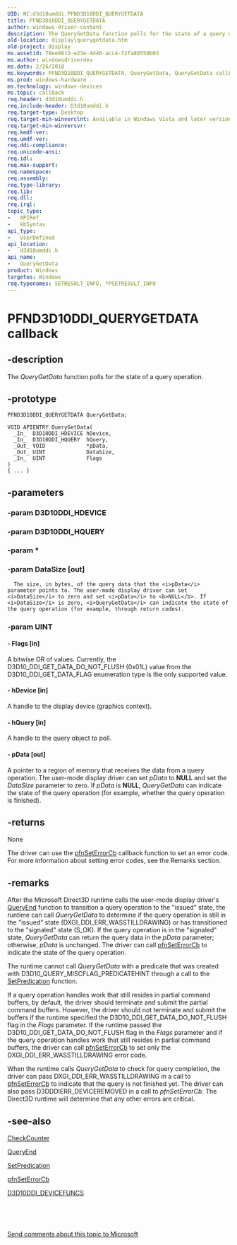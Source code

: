 ```yaml
---
UID: NC:d3d10umddi.PFND3D10DDI_QUERYGETDATA
title: PFND3D10DDI_QUERYGETDATA
author: windows-driver-content
description: The QueryGetData function polls for the state of a query operation.
old-location: display\querygetdata.htm
old-project: display
ms.assetid: 78ee9813-e23e-4d46-acc4-f2fa88559b03
ms.author: windowsdriverdev
ms.date: 2/26/2018
ms.keywords: PFND3D10DDI_QUERYGETDATA, QueryGetData, QueryGetData callback function [Display Devices], UserModeDisplayDriverDx10_Functions_c1a88bca-7df5-4640-9134-fc893e5c8a0d.xml, d3d10umddi/QueryGetData, display.querygetdata
ms.prod: windows-hardware
ms.technology: windows-devices
ms.topic: callback
req.header: d3d10umddi.h
req.include-header: D3d10umddi.h
req.target-type: Desktop
req.target-min-winverclnt: Available in Windows Vista and later versions of the Windows operating systems.
req.target-min-winversvr: 
req.kmdf-ver: 
req.umdf-ver: 
req.ddi-compliance: 
req.unicode-ansi: 
req.idl: 
req.max-support: 
req.namespace: 
req.assembly: 
req.type-library: 
req.lib: 
req.dll: 
req.irql: 
topic_type:
-	APIRef
-	kbSyntax
api_type:
-	UserDefined
api_location:
-	d3d10umddi.h
api_name:
-	QueryGetData
product: Windows
targetos: Windows
req.typenames: SETRESULT_INFO, *PSETRESULT_INFO
---
```


# PFND3D10DDI_QUERYGETDATA callback


## -description


The <i>QueryGetData</i> function polls for the state of a query operation. 


## -prototype


````
PFND3D10DDI_QUERYGETDATA QueryGetData;

VOID APIENTRY QueryGetData(
  _In_  D3D10DDI_HDEVICE hDevice,
  _In_  D3D10DDI_HQUERY  hQuery,
  _Out_ VOID             *pData,
  _Out_ UINT             DataSize,
  _In_  UINT             Flags
)
{ ... }
````


## -parameters




### -param D3D10DDI_HDEVICE


### -param D3D10DDI_HQUERY


### -param *


### -param DataSize [out]


      The size, in bytes, of the query data that the <i>pData</i> parameter points to. The user-mode display driver can set <i>DataSize</i> to zero and set <i>pData</i> to <b>NULL</b>. If <i>DataSize</i> is zero, <i>QueryGetData</i> can indicate the state of the query operation (for example, through return codes). 
     


### -param UINT








#### - Flags [in]

A bitwise OR of values. Currently, the D3D10_DDI_GET_DATA_DO_NOT_FLUSH (0x01L) value from the D3D10_DDI_GET_DATA_FLAG enumeration type is the only supported value. 


#### - hDevice [in]

A handle to the display device (graphics context).


#### - hQuery [in]

A handle to the query object to poll.
     


#### - pData [out]

A pointer to a region of memory that receives the data from a query operation. The user-mode display driver can set <i>pData</i> to <b>NULL</b> and set the <i>DataSize</i> parameter to zero. If <i>pData</i> is <b>NULL</b>, <i>QueryGetData</i> can indicate the state of the query operation (for example, whether the query operation is finished). 


## -returns



None

The driver can use the <a href="..\d3d10umddi\nc-d3d10umddi-pfnd3d10ddi_seterror_cb.md">pfnSetErrorCb</a> callback function to set an error code. For more information about setting error codes, see the Remarks section.




## -remarks



After the Microsoft Direct3D runtime calls the user-mode display driver's <a href="..\d3d10umddi\nc-d3d10umddi-pfnd3d10ddi_queryend.md">QueryEnd</a> function to transition a query operation to the "issued" state, the runtime can call <i>QueryGetData</i> to determine if the query operation is still in the "issued" state (DXGI_DDI_ERR_WASSTILLDRAWING) or has transitioned to the "signaled" state (S_OK). If the query operation is in the "signaled" state, <i>QueryGetData</i> can return the query data in the <i>pData</i> parameter; otherwise, <i>pData</i> is unchanged. The driver can call <a href="..\d3d10umddi\nc-d3d10umddi-pfnd3d10ddi_seterror_cb.md">pfnSetErrorCb</a> to indicate the state of the query operation. 

The runtime cannot call <i>QueryGetData</i> with a predicate that was created with D3D10_QUERY_MISCFLAG_PREDICATEHINT through a call to the <a href="..\d3d10umddi\nc-d3d10umddi-pfnd3d10ddi_setpredication.md">SetPredication</a> function. 

If a query operation handles work that still resides in partial command buffers, by default, the driver should terminate and submit the partial command buffers. However, the driver should not terminate and submit the buffers if the runtime specified the D3D10_DDI_GET_DATA_DO_NOT_FLUSH flag in the <i>Flags</i> parameter. If the runtime passed the D3D10_DDI_GET_DATA_DO_NOT_FLUSH flag in the <i>Flags</i> parameter and if the query operation handles work that still resides in partial command buffers, the driver can call <a href="..\d3d10umddi\nc-d3d10umddi-pfnd3d10ddi_seterror_cb.md">pfnSetErrorCb</a> to set only the DXGI_DDI_ERR_WASSTILLDRAWING error code.

When the runtime calls <i>QueryGetData</i> to check for query completion, the driver can pass DXGI_DDI_ERR_WASSTILLDRAWING in a call to <a href="..\d3d10umddi\nc-d3d10umddi-pfnd3d10ddi_seterror_cb.md">pfnSetErrorCb</a> to indicate that the query is not finished yet. The driver can also pass D3DDDIERR_DEVICEREMOVED in a call to <i>pfnSetErrorCb</i>. The Direct3D runtime will determine that any other errors are critical. 




## -see-also

<a href="..\d3d10umddi\nc-d3d10umddi-pfnd3d10ddi_checkcounter.md">CheckCounter</a>



<a href="..\d3d10umddi\nc-d3d10umddi-pfnd3d10ddi_queryend.md">QueryEnd</a>



<a href="..\d3d10umddi\nc-d3d10umddi-pfnd3d10ddi_setpredication.md">SetPredication</a>



<a href="..\d3d10umddi\nc-d3d10umddi-pfnd3d10ddi_seterror_cb.md">pfnSetErrorCb</a>



<a href="..\d3d10umddi\ns-d3d10umddi-d3d10ddi_devicefuncs.md">D3D10DDI_DEVICEFUNCS</a>



 

 

<a href="mailto:wsddocfb@microsoft.com?subject=Documentation%20feedback [display\display]:%20PFND3D10DDI_QUERYGETDATA callback function%20 RELEASE:%20(2/26/2018)&amp;body=%0A%0APRIVACY STATEMENT%0A%0AWe use your feedback to improve the documentation. We don't use your email address for any other purpose, and we'll remove your email address from our system after the issue that you're reporting is fixed. While we're working to fix this issue, we might send you an email message to ask for more info. Later, we might also send you an email message to let you know that we've addressed your feedback.%0A%0AFor more info about Microsoft's privacy policy, see http://privacy.microsoft.com/en-us/default.aspx." title="Send comments about this topic to Microsoft">Send comments about this topic to Microsoft</a>


